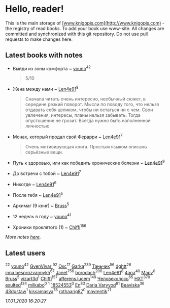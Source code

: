 # Hello, reader!
This is the main storage of [www.knigopis.com](http://www.knigopis.com) - the registry of read books.
To add your book use www-site. All changes are committed and synchronized with this git repository.
Do not use pull requests to make changes here.


## Latest books with notes
* Выйди из зоны комфорта ~ [youno](users/302/302928912-vkontakte)<sup>42</sup>
    > 5/10

* Жена между нами ~ [Len4e91](users/254/254448176-yandex)<sup>8</sup>
    > Сначала читать очень интересно, необычный сюжет, в середине резкий поворот. Мысли по поводу того, что нельзя отдавать себя целиком, чтобы ни остаться ни с чем. Свои увлечения, интересы, планы нельзя забывать. Тогда опустошение не грозит. Всегда нужно быть наполненной личностью

* Монах, который продал свой Ферарри ~ [Len4e91](users/254/254448176-yandex)<sup>7</sup>
    > Очень мотивирующая книга. Простым языком описаны серьёзные вещи.

* Путь к здоровью, или как победить хронические болезни ~ [Len4e91](users/254/254448176-yandex)<sup>9</sup>

* До встречи с тобой ~ [Len4e91](users/254/254448176-yandex)<sup>7</sup>

* Никогде ~ [Len4e91](users/254/254448176-yandex)<sup>6</sup>

* После тебя ~ [Len4e91](users/254/254448176-yandex)<sup>5</sup>

* Архимаг (9 книг) ~ [Bruss](users/178/178551812-vkontakte)<sup>5</sup>

* 12 недель в году ~ [youno](users/302/302928912-vkontakte)<sup>41</sup>

* Хроники проклятого (1) ~ [Chiffi](users/105/105831994080785626680-google)<sup>156</sup>


_More notes [here](latest_books_with_notes.md)._


## Latest users
[](users/270/270444099499-odnoklassniki)<sup>22</sup> 
[youno](users/302/302928912-vkontakte)<sup>42</sup> 
[GvenVivar ](users/158/158266434925901-facebook)<sup>92</sup> 
[Окс](users/102/102536471289425216982-google)<sup>17</sup> 
[Garka](users/115/115753719718250012620-google)<sup>239</sup> 
[Таньчик](users/209/2096581563762610-facebook)<sup>56</sup> 
[dghtt](users/233/233860015-vkontakte)<sup>26</sup> 
[inna.besprozvannykh](users/733/73323849-yandex)<sup>67</sup> 
[Janet](users/108/108113656204404967440-google)<sup>756</sup> 
[borodach](users/157/15706320-vkontakte)<sup>206</sup> 
[Len4e91](users/254/254448176-yandex)<sup>8</sup> 
[4apa](users/117/117392596378069249667-google)<sup>40</sup> 
[Мару](users/115/115217405940870180381-google)<sup>0</sup> 
[Bruss](users/178/178551812-vkontakte)<sup>5</sup> 
[vizart3d](users/581/58171750-vkontakte)<sup>1</sup> 
[Chiffi](users/105/105831994080785626680-google)<sup>157</sup> 
[afferens.lucem](users/196/196071655-vkontakte)<sup>149</sup> 
[Человеколось](users/174/17475979687188177329-mailru)<sup>65</sup> 
[HXT](users/100/100002563462782-facebook)<sup>370</sup> 
[exulted](users/100/100599204551896265722-google)<sup>134</sup> 
[milkabo](users/363/363975832-vkontakte)<sup>0</sup> 
[](users/153/1537586159620888-facebook)<sup>1</sup> 
[18524553](users/235/235870707-vkontakte)<sup>0</sup> 
[En](users/333/333646551-vkontakte)<sup>83</sup> 
[Daria Varyvod](users/829/829893410524253-facebook)<sup>81</sup> 
[Beaviska](users/102/10202544960024508-facebook)<sup>36</sup> 
[43dostaw](users/201/201788999-vkontakte)<sup>1</sup> 
[kissamasya](users/684/68439978-vkontakte)<sup>78</sup> 
[rothaarig87](users/165/165138547-yandex)<sup>0</sup> 
[mavrentik](users/200/200666735-vkontakte)<sup>21</sup> 


_17.01.2020 16:20:27_
